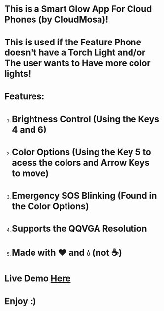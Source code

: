 <h1>This is a Smart Glow App For Cloud Phones (by CloudMosa)!</h1>
<h1>This is used if the Feature Phone doesn't have a Torch Light and/or The user wants to Have more color lights!</h1>
<h1>Features:</h1>
<ol>
  <li><h1>Brightness Control (Using the Keys 4 and 6)</h1></li>
  <li><h1>Color Options (Using the Key 5 to acess the colors and Arrow Keys to move)</h1></li>
  <li><h1>Emergency SOS Blinking (Found in the Color Options)</h1></li>
  <li><h1>Supports the QQVGA Resolution</h1></li>
  <li><h1>Made with ❤️ and 💧 (not ☕)</h1></li>
</ol>
<h1>Live Demo <a href='https://fnafrad.github.io/Smart-Screen-Light-CloudPhone/'>Here</a></h1>
<h1>Enjoy :)</h1>
